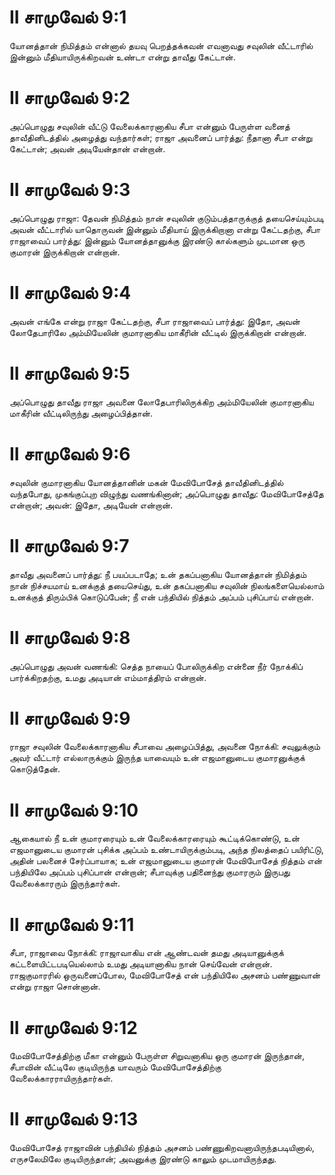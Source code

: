 # II சாமுவேல் 9:1

யோனத்தான் நிமித்தம் என்னால் தயவு பெறத்தக்கவன் எவனாவது சவுலின் வீட்டாரில்
இன்னும் மீதியாயிருக்கிறவன் உண்டா என்று தாவீது கேட்டான்.

# II சாமுவேல் 9:2

அப்பொழுது சவுலின் வீட்டு வேலைக்காரனாகிய சீபா என்னும் பேருள்ள வனைத்
தாவீதினிடத்தில் அழைத்து வந்தார்கள்; ராஜா அவனைப் பார்த்து: நீதானா சீபா
என்று கேட்டான்; அவன் அடியேன்தான் என்றான்.

# II சாமுவேல் 9:3

அப்பொழுது ராஜா: தேவன் நிமித்தம் நான் சவுலின் குடும்பத்தாருக்குத்
தயைசெய்யும்படி அவன் வீட்டாரில் யாதொருவன் இன்னும் மீதியாய் இருக்கிறானா
என்று கேட்டதற்கு, சீபா ராஜாவைப் பார்த்து: இன்னும் யோனத்தானுக்கு இரண்டு
கால்களும் முடமான ஒரு குமாரன் இருக்கிறான் என்றான்.

# II சாமுவேல் 9:4

அவன் எங்கே என்று ராஜா கேட்டதற்கு, சீபா ராஜாவைப் பார்த்து: இதோ, அவன்
லோதேபாரிலே அம்மியேலின் குமாரனாகிய மாகீரின் வீட்டில் இருக்கிறான் என்றான்.

# II சாமுவேல் 9:5

அப்பொழுது தாவீது ராஜா அவனை லோதேபாரிலிருக்கிற அம்மியேலின் குமாரனாகிய
மாகீரின் வீட்டிலிருந்து அழைப்பித்தான்.

# II சாமுவேல் 9:6

சவுலின் குமாரனாகிய யோனத்தானின் மகன் மேவிபோசேத் தாவீதினிடத்தில் வந்தபோது,
முகங்குப்புற விழுந்து வணங்கினான்; அப்பொழுது தாவீது: மேவிபோசேத்தே
என்றான்; அவன்: இதோ, அடியேன் என்றான்.

# II சாமுவேல் 9:7

தாவீது அவனைப் பார்த்து: நீ பயப்படாதே; உன் தகப்பனாகிய யோனத்தான் நிமித்தம்
நான் நிச்சயமாய் உனக்குத் தயைசெய்து, உன் தகப்பனாகிய சவுலின்
நிலங்களையெல்லாம் உனக்குத் திரும்பிக் கொடுப்பேன்; நீ என் பந்தியில்
நித்தம் அப்பம் புசிப்பாய் என்றான்.

# II சாமுவேல் 9:8

அப்பொழுது அவன் வணங்கி: செத்த நாயைப் போலிருக்கிற என்னை நீர் நோக்கிப்
பார்க்கிறதற்கு, உமது அடியான் எம்மாத்திரம் என்றான்.

# II சாமுவேல் 9:9

ராஜா சவுலின் வேலைக்காரனாகிய சீபாவை அழைப்பித்து, அவனை நோக்கி: சவுலுக்கும்
அவர் வீட்டார் எல்லாருக்கும் இருந்த யாவையும் உன் எஜமானுடைய குமாரனுக்குக்
கொடுத்தேன்.

# II சாமுவேல் 9:10

ஆகையால் நீ உன் குமாரரையும் உன் வேலைக்காரரையும் கூட்டிக்கொண்டு, உன்
எஜமானுடைய குமாரன் புசிக்க அப்பம் உண்டாயிருக்கும்படி, அந்த நிலத்தைப்
பயிரிட்டு, அதின் பலனைச் சேர்ப்பாயாக; உன் எஜமானுடைய குமாரன் மேவிபோசேத்
நித்தம் என் பந்தியிலே அப்பம் புசிப்பான் என்றான்; சீபாவுக்கு பதினைந்து
குமாரரும் இருபது வேலைக்காரரும் இருந்தார்கள்.

# II சாமுவேல் 9:11

சீபா, ராஜாவை நோக்கி: ராஜாவாகிய என் ஆண்டவன் தமது அடியானுக்குக்
கட்டளையிட்டபடியெல்லாம் உமது அடியானாகிய நான் செய்வேன் என்றான்.
ராஜகுமாரரில் ஒருவனைப்போல, மேவிபோசேத் என் பந்தியிலே அசனம் பண்ணுவான் என்று
ராஜா சொன்னான்.

# II சாமுவேல் 9:12

மேவிபோசேத்திற்கு மீகா என்னும் பேருள்ள சிறுவனாகிய ஒரு குமாரன் இருந்தான்,
சீபாவின் வீட்டிலே குடியிருந்த யாவரும் மேவிபோசேத்திற்கு
வேலைக்காரராயிருந்தார்கள்.

# II சாமுவேல் 9:13

மேவிபோசேத் ராஜாவின் பந்தியில் நித்தம் அசனம் பண்ணுகிறவனாயிருந்தபடியினால்,
எருசலேமிலே குடியிருந்தான்; அவனுக்கு இரண்டு காலும் முடமாயிருந்தது.
